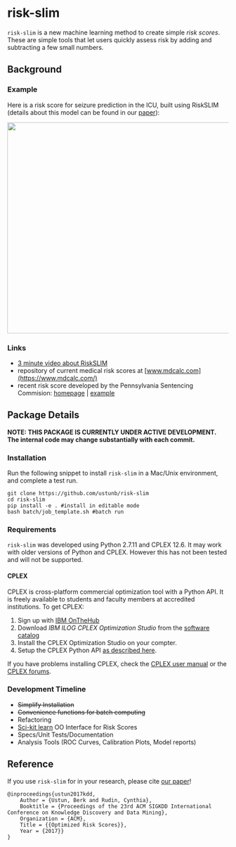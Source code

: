 risk-slim
========

``risk-slim`` is a new machine learning method to create simple *risk scores*. These are simple tools that let users quickly assess risk by adding and subtracting a few small numbers. 


## Background

### Example

Here is a risk score for seizure prediction in the ICU, built using RiskSLIM (details about this model can be found in our [paper](http://www.berkustun.com/docs/ustun_2017_optimized_risk_scores.pdf)):

<div>
<p align="center"><img src="https://github.com/ustunb/risk-slim/blob/master/images/risk_score_seizure.png" width="640" height="480" border="0"/></p>
</div>

### Links

- [3 minute video about RiskSLIM](http://www.youtube.com/watch?feature=player_embedded&v=WQDVejk17Aw)
- repository of current medical risk scores at [www.mdcalc.com](https://www.mdcalc.com/)
- recent risk score developed by the Pennsylvania Sentencing Commision: [homepage](http://pcs.la.psu.edu/publications-and-research/research-and-evaluation-reports/risk-assessment/) |
[example](http://pcs.la.psu.edu/publications-and-research/research-and-evaluation-reports/risk-assessment/phase-i-reports/interim-report-7-validation-of-risk-scale/view)

## Package Details

**NOTE: THIS PACKAGE IS CURRENTLY UNDER ACTIVE DEVELOPMENT. The internal code may change substantially with each commit.** 

### Installation
  
Run the following snippet to install ``risk-slim`` in a Mac/Unix environment, and complete a test run.  

```
git clone https://github.com/ustunb/risk-slim
cd risk-slim
pip install -e . #install in editable mode  
bash batch/job_template.sh #batch run
```

### Requirements

``risk-slim`` was developed using Python 2.7.11 and CPLEX 12.6. It may work with older versions of Python and CPLEX. However this has not been tested and will not be supported.


#### CPLEX 

CPLEX is cross-platform commercial optimization tool with a Python API. It is freely available to students and faculty members at accredited institutions. To get CPLEX:

1. Sign up with [IBM OnTheHub](https://ibm.onthehub.com/WebStore/Account/VerifyEmailDomain.aspx)
2. Download *IBM ILOG CPLEX Optimization Studio* from the [software catalog](https://ibm.onthehub.com/WebStore/ProductSearchOfferingList.aspx?srch=CPLEX)
3. Install the CPLEX Optimization Studio on your compter.
4. Setup the CPLEX Python API [as described here](https://www.ibm.com/support/knowledgecenter/SSSA5P_12.8.0/ilog.odms.cplex.help/CPLEX/GettingStarted/topics/set_up/Python_setup.html).

If you have problems installing CPLEX, check the [CPLEX user manual](http://www-01.ibm.com/support/knowledgecenter/SSSA5P/welcome) or the [CPLEX forums](https://www.ibm.com/developerworks/community/forums/html/forum?id=11111111-0000-0000-0000-000000002059). 

### Development Timeline

- ~~Simplify Installation~~ 
- ~~Convenience functions for batch computing~~
- Refactoring
- [Sci-kit learn](http://scikit-learn.org/stable/developers/contributing.html#rolling-your-own-estimator) OO Interface for Risk Scores
- Specs/Unit Tests/Documentation
- Analysis Tools (ROC Curves, Calibration Plots, Model reports)
 
## Reference

If you use ``risk-slim`` for in your research, please cite [our paper](https://arxiv.org/abs/1610.00168)!  
     
```
@inproceedings{ustun2017kdd,
	Author = {Ustun, Berk and Rudin, Cynthia},
	Booktitle = {Proceedings of the 23rd ACM SIGKDD International Conference on Knowledge Discovery and Data Mining},
	Organization = {ACM},
	Title = {{Optimized Risk Scores}},
	Year = {2017}}
}
```
